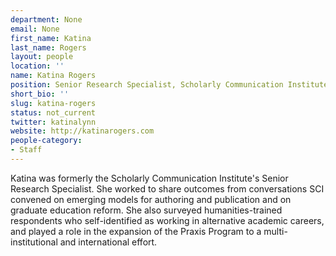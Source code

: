 ```yaml
---
department: None
email: None
first_name: Katina
last_name: Rogers
layout: people
location: ''
name: Katina Rogers
position: Senior Research Specialist, Scholarly Communication Institute
short_bio: ''
slug: katina-rogers
status: not_current
twitter: katinalynn
website: http://katinarogers.com
people-category:
- Staff
---
```


Katina was formerly the Scholarly Communication Institute's Senior Research Specialist. She worked to share outcomes from conversations SCI convened on emerging models for authoring and publication and on graduate education reform. She also surveyed humanities-trained respondents who self-identified as working in alternative academic careers, and played a role in the expansion of the Praxis Program to a multi-institutional and international effort.
